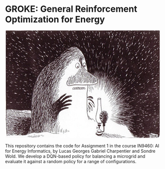 # GROKE: General Reinforcement Optimization for Energy

<p align="center">
  <img width="500" height="350" src="img/groke.jpg">
  <br>
</p>

This repository contains the code for Assignment 1 in the course IN9460: AI for Energy Informatics, by Lucas Georges Gabriel Charpentier and Sondre Wold. We develop a DQN-based policy for balancing a microgrid and evaluate it against a random policy for a range of configurations. 
